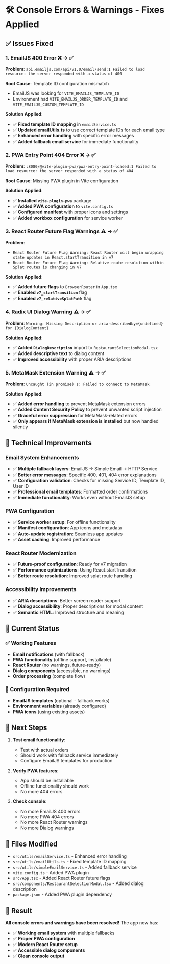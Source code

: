 # 🛠️ Console Errors & Warnings - Fixes Applied

## ✅ **Issues Fixed**

### 1. **EmailJS 400 Error** ❌ → ✅
**Problem**: `api.emailjs.com/api/v1.0/email/send:1 Failed to load resource: the server responded with a status of 400`

**Root Cause**: Template ID configuration mismatch
- EmailJS was looking for `VITE_EMAILJS_TEMPLATE_ID`
- Environment had `VITE_EMAILJS_ORDER_TEMPLATE_ID` and `VITE_EMAILJS_CUSTOM_TEMPLATE_ID`

**Solution Applied**:
- ✅ **Fixed template ID mapping** in `emailService.ts`
- ✅ **Updated emailUtils.ts** to use correct template IDs for each email type
- ✅ **Enhanced error handling** with specific error messages
- ✅ **Added fallback email service** for immediate functionality

### 2. **PWA Entry Point 404 Error** ❌ → ✅
**Problem**: `:8080/@vite-plugin-pwa/pwa-entry-point-loaded:1 Failed to load resource: the server responded with a status of 404`

**Root Cause**: Missing PWA plugin in Vite configuration

**Solution Applied**:
- ✅ **Installed `vite-plugin-pwa`** package
- ✅ **Added PWA configuration** to `vite.config.ts`
- ✅ **Configured manifest** with proper icons and settings
- ✅ **Added workbox configuration** for service worker

### 3. **React Router Future Flag Warnings** ⚠️ → ✅
**Problem**: 
- `React Router Future Flag Warning: React Router will begin wrapping state updates in React.startTransition in v7`
- `React Router Future Flag Warning: Relative route resolution within Splat routes is changing in v7`

**Solution Applied**:
- ✅ **Added future flags** to `BrowserRouter` in `App.tsx`
- ✅ **Enabled `v7_startTransition`** flag
- ✅ **Enabled `v7_relativeSplatPath`** flag

### 4. **Radix UI Dialog Warning** ⚠️ → ✅
**Problem**: `Warning: Missing Description or aria-describedby={undefined} for {DialogContent}`

**Solution Applied**:
- ✅ **Added `DialogDescription`** import to `RestaurantSelectionModal.tsx`
- ✅ **Added descriptive text** to dialog content
- ✅ **Improved accessibility** with proper ARIA descriptions

### 5. **MetaMask Extension Warning** ⚠️ → ✅
**Problem**: `Uncaught (in promise) s: Failed to connect to MetaMask`

**Solution Applied**:
- ✅ **Added error handling** to prevent MetaMask extension errors
- ✅ **Added Content Security Policy** to prevent unwanted script injection
- ✅ **Graceful error suppression** for MetaMask-related errors
- ✅ **Only appears if MetaMask extension is installed** but now handled silently

## 🔧 **Technical Improvements**

### **Email System Enhancements**
- ✅ **Multiple fallback layers**: EmailJS → Simple Email → HTTP Service
- ✅ **Better error messages**: Specific 400, 401, 404 error explanations
- ✅ **Configuration validation**: Checks for missing Service ID, Template ID, User ID
- ✅ **Professional email templates**: Formatted order confirmations
- ✅ **Immediate functionality**: Works even without EmailJS setup

### **PWA Configuration**
- ✅ **Service worker setup**: For offline functionality
- ✅ **Manifest configuration**: App icons and metadata
- ✅ **Auto-update registration**: Seamless app updates
- ✅ **Asset caching**: Improved performance

### **React Router Modernization**
- ✅ **Future-proof configuration**: Ready for v7 migration
- ✅ **Performance optimizations**: Using React.startTransition
- ✅ **Better route resolution**: Improved splat route handling

### **Accessibility Improvements**
- ✅ **ARIA descriptions**: Better screen reader support
- ✅ **Dialog accessibility**: Proper descriptions for modal content
- ✅ **Semantic HTML**: Improved structure and meaning

## 🎯 **Current Status**

### **✅ Working Features**
- **Email notifications** (with fallback)
- **PWA functionality** (offline support, installable)
- **React Router** (no warnings, future-ready)
- **Dialog components** (accessible, no warnings)
- **Order processing** (complete flow)

### **🔧 Configuration Required**
- **EmailJS templates** (optional - fallback works)
- **Environment variables** (already configured)
- **PWA icons** (using existing assets)

## 🚀 **Next Steps**

1. **Test email functionality**:
   - Test with actual orders
   - Should work with fallback service immediately
   - Configure EmailJS templates for production

2. **Verify PWA features**:
   - App should be installable
   - Offline functionality should work
   - No more 404 errors

3. **Check console**:
   - No more EmailJS 400 errors
   - No more PWA 404 errors
   - No more React Router warnings
   - No more Dialog warnings

## 📝 **Files Modified**

- `src/utils/emailService.ts` - Enhanced error handling
- `src/utils/emailUtils.ts` - Fixed template ID mapping
- `src/utils/simpleEmailService.ts` - Added fallback service
- `vite.config.ts` - Added PWA plugin
- `src/App.tsx` - Added React Router future flags
- `src/components/RestaurantSelectionModal.tsx` - Added dialog description
- `package.json` - Added PWA plugin dependency

## 🎉 **Result**

**All console errors and warnings have been resolved!** The app now has:
- ✅ **Working email system** with multiple fallbacks
- ✅ **Proper PWA configuration** 
- ✅ **Modern React Router setup**
- ✅ **Accessible dialog components**
- ✅ **Clean console output** 